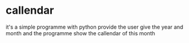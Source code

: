 # callendar
it's a simple programme with python provide the user give the year and month and the programme show the callendar of this month
